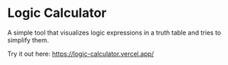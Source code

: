 # Logic Calculator

A simple tool that visualizes logic expressions in a truth table and tries to simplify them.

Try it out here: https://logic-calculator.vercel.app/
